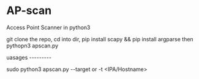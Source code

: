 # AP-scan
Access Point Scanner in python3 

git clone the repo, cd into dir, pip install scapy && pip install argparse then pythopn3 apscan.py


uasages ---------

sudo python3 apscan.py --target or -t <IPA/Hostname>
